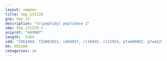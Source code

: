```yaml
---
layout: smgene
title: Smp_131220
grp: Smp_13
description: "tripeptidyl peptidase 2"
smp: Smp_131220.1
uniprot: "G4VKW7"
length:  5364
cdd: "COG1404, TIGR03921, cd04857, cl10459, cl13955, pfam00082, pfam12580"
kk: K01280
categories: sm
---
```

